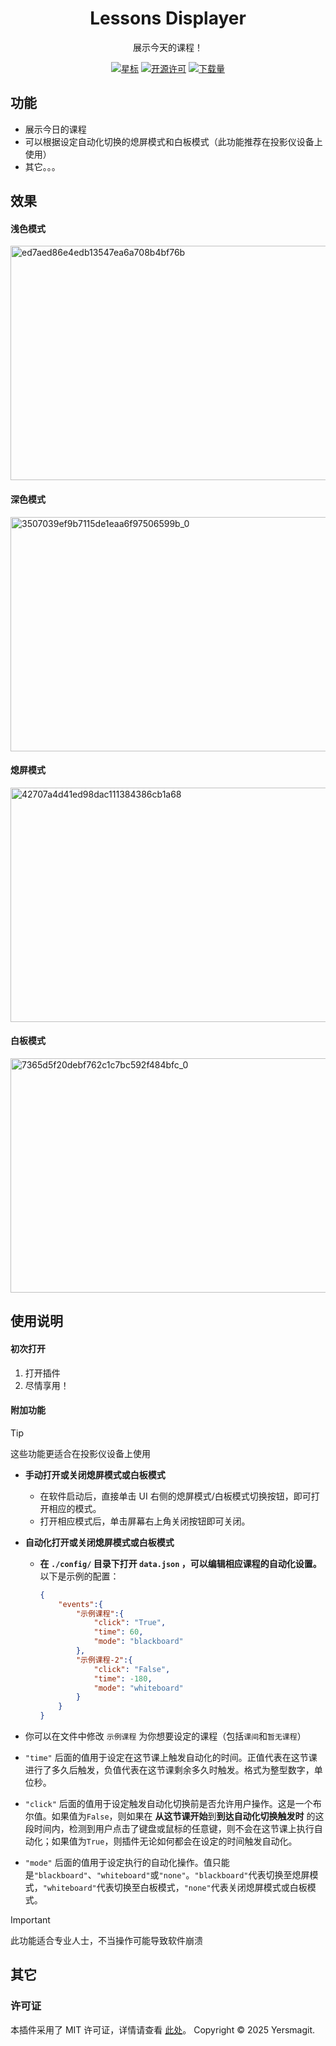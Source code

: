 <div align="center">
</img src="icon.png" alt="插件图标" width="18%">
<h1>Lessons Displayer</h1>
<p>展示今天的课程！</p>

[![星标](https://img.shields.io/github/stars/Yersmagit/cw-easi-control?style=for-the-badge&color=orange&label=星标)](https://github.com/Yersmagit/cw-lessons-displayer)
[![开源许可](https://img.shields.io/badge/license-MIT-darkgreen.svg?label=开源许可证&style=for-the-badge)](https://github.com/Yersmagit/cw-lessons-displayer)
[![下载量](https://img.shields.io/github/downloads/Yersmagit/cw-easi-control/total.svg?label=下载量&color=green&style=for-the-badge)](https://github.com/Yersmagit/cw-lessons-displayer)

</div>

## 功能
- 展示今日的课程
- 可以根据设定自动化切换的熄屏模式和白板模式（此功能推荐在投影仪设备上使用）
- 其它。。。

## 效果
#### 浅色模式
<img width="648" height="375" alt="ed7aed86e4edb13547ea6a708b4bf76b" src="https://github.com/user-attachments/assets/6741f788-51a5-4106-8765-81c78002219f" />

#### 深色模式
<img width="648" height="375" alt="3507039ef9b7115de1eaa6f97506599b_0" src="https://github.com/user-attachments/assets/6c39138b-39c4-4a6e-ae31-42bbe7054b92" />

#### 熄屏模式
<img width="648" height="375" alt="42707a4d41ed98dac111384386cb1a68" src="https://github.com/user-attachments/assets/11c1bd63-7023-4d6a-8bab-bf5d98dac548" />

#### 白板模式
<img width="648" height="375" alt="7365d5f20debf762c1c7bc592f484bfc_0" src="https://github.com/user-attachments/assets/6ae70bbc-33dd-43a1-9dc5-4980fcc28aee" />

## 使用说明
#### 初次打开
1. 打开插件
2. 尽情享用！

#### 附加功能
> [!TIP]
> 这些功能更适合在投影仪设备上使用

- **手动打开或关闭熄屏模式或白板模式**
  - 在软件启动后，直接单击 UI 右侧的熄屏模式/白板模式切换按钮，即可打开相应的模式。
  - 打开相应模式后，单击屏幕右上角关闭按钮即可关闭。

- **自动化打开或关闭熄屏模式或白板模式**
  - **在 `./config/` 目录下打开 `data.json` ，可以编辑相应课程的自动化设置。**
    以下是示例的配置：
    ```json
    {
        "events":{
            "示例课程":{
                "click": "True",
                "time": 60,
                "mode": "blackboard"
            },
            "示例课程-2":{
                "click": "False",
                "time": -180,
                "mode": "whiteboard"
            }
        }
    }
    ```

- 你可以在文件中修改 `示例课程` 为你想要设定的课程（包括`课间`和`暂无课程`）
- `"time"` 后面的值用于设定在这节课上触发自动化的时间。正值代表在这节课进行了多久后触发，负值代表在这节课剩余多久时触发。格式为整型数字，单位秒。
- `"click"` 后面的值用于设定触发自动化切换前是否允许用户操作。这是一个布尔值。如果值为`False`，则如果在 **从这节课开始**到**到达自动化切换触发时** 的这段时间内，检测到用户点击了键盘或鼠标的任意键，则不会在这节课上执行自动化；如果值为`True`，则插件无论如何都会在设定的时间触发自动化。
- `"mode"` 后面的值用于设定执行的自动化操作。值只能是`"blackboard"`、`"whiteboard"`或`"none"`。`"blackboard"`代表切换至熄屏模式，`"whiteboard"`代表切换至白板模式，`"none"`代表关闭熄屏模式或白板模式。

> [!IMPORTANT]
> 此功能适合专业人士，不当操作可能导致软件崩溃

## 其它
### 许可证
本插件采用了 MIT 许可证，详情请查看 [此处](LICENSE)。
Copyright © 2025 Yersmagit.
